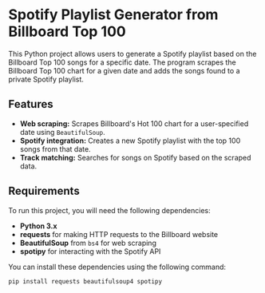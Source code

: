 # Spotify Playlist Generator from Billboard Top 100

This Python project allows users to generate a Spotify playlist based on the Billboard Top 100 songs for a specific date. The program scrapes the Billboard Top 100 chart for a given date and adds the songs found to a private Spotify playlist.

## Features

- **Web scraping:** Scrapes Billboard's Hot 100 chart for a user-specified date using `BeautifulSoup`.
- **Spotify integration:** Creates a new Spotify playlist with the top 100 songs from that date.
- **Track matching:** Searches for songs on Spotify based on the scraped data.

## Requirements

To run this project, you will need the following dependencies:

- **Python 3.x**
- **requests** for making HTTP requests to the Billboard website
- **BeautifulSoup** from `bs4` for web scraping
- **spotipy** for interacting with the Spotify API

You can install these dependencies using the following command:

```bash
pip install requests beautifulsoup4 spotipy
